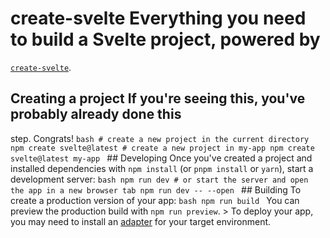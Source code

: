 # create-svelte Everything you need to build a Svelte project, powered by
[`create-svelte`](https://github.com/sveltejs/kit/tree/main/packages/create-svelte).
## Creating a project If you're seeing this, you've probably already done this
step. Congrats! ```bash # create a new project in the current directory npm
create svelte@latest # create a new project in my-app npm create svelte@latest
my-app ``` ## Developing Once you've created a project and installed
dependencies with `npm install` (or `pnpm install` or `yarn`), start a
development server: ```bash npm run dev # or start the server and open the app
in a new browser tab npm run dev -- --open ``` ## Building To create a
production version of your app: ```bash npm run build ``` You can preview the
production build with `npm run preview`. > To deploy your app, you may need to
install an [adapter](https://kit.svelte.dev/docs/adapters) for your target
environment.
